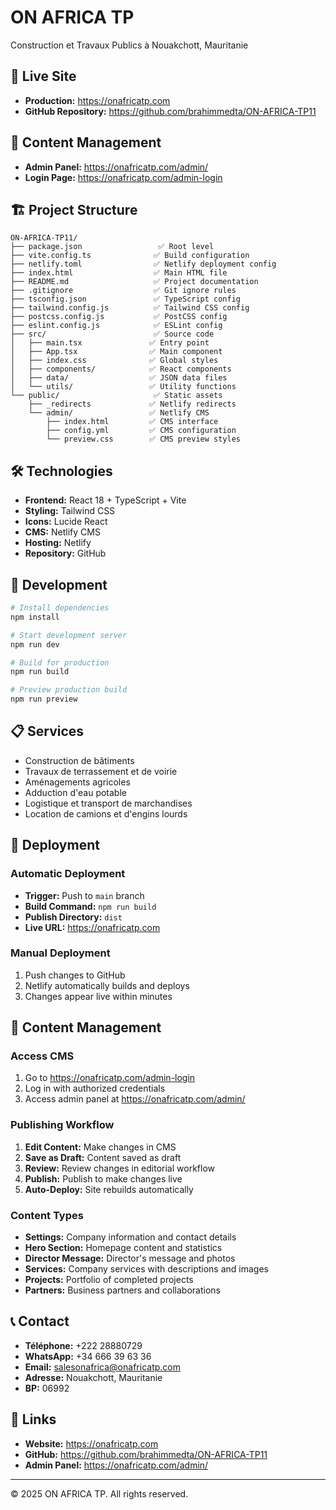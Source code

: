 # ON AFRICA TP

Construction et Travaux Publics à Nouakchott, Mauritanie

## 🚀 Live Site
- **Production:** https://onafricatp.com
- **GitHub Repository:** https://github.com/brahimmedta/ON-AFRICA-TP11

## 📝 Content Management
- **Admin Panel:** https://onafricatp.com/admin/
- **Login Page:** https://onafricatp.com/admin-login

## 🏗️ Project Structure

```
ON-AFRICA-TP11/
├── package.json                 ✅ Root level
├── vite.config.ts              ✅ Build configuration
├── netlify.toml                ✅ Netlify deployment config
├── index.html                  ✅ Main HTML file
├── README.md                   ✅ Project documentation
├── .gitignore                  ✅ Git ignore rules
├── tsconfig.json               ✅ TypeScript config
├── tailwind.config.js          ✅ Tailwind CSS config
├── postcss.config.js           ✅ PostCSS config
├── eslint.config.js            ✅ ESLint config
├── src/                        ✅ Source code
│   ├── main.tsx               ✅ Entry point
│   ├── App.tsx                ✅ Main component
│   ├── index.css              ✅ Global styles
│   ├── components/            ✅ React components
│   ├── data/                  ✅ JSON data files
│   └── utils/                 ✅ Utility functions
└── public/                     ✅ Static assets
    ├── _redirects             ✅ Netlify redirects
    └── admin/                 ✅ Netlify CMS
        ├── index.html         ✅ CMS interface
        ├── config.yml         ✅ CMS configuration
        └── preview.css        ✅ CMS preview styles
```

## 🛠️ Technologies

- **Frontend:** React 18 + TypeScript + Vite
- **Styling:** Tailwind CSS
- **Icons:** Lucide React
- **CMS:** Netlify CMS
- **Hosting:** Netlify
- **Repository:** GitHub

## 🔧 Development

```bash
# Install dependencies
npm install

# Start development server
npm run dev

# Build for production
npm run build

# Preview production build
npm run preview
```

## 📋 Services

- Construction de bâtiments
- Travaux de terrassement et de voirie
- Aménagements agricoles
- Adduction d'eau potable
- Logistique et transport de marchandises
- Location de camions et d'engins lourds

## 🚀 Deployment

### Automatic Deployment
- **Trigger:** Push to `main` branch
- **Build Command:** `npm run build`
- **Publish Directory:** `dist`
- **Live URL:** https://onafricatp.com

### Manual Deployment
1. Push changes to GitHub
2. Netlify automatically builds and deploys
3. Changes appear live within minutes

## 🔐 Content Management

### Access CMS
1. Go to https://onafricatp.com/admin-login
2. Log in with authorized credentials
3. Access admin panel at https://onafricatp.com/admin/

### Publishing Workflow
1. **Edit Content:** Make changes in CMS
2. **Save as Draft:** Content saved as draft
3. **Review:** Review changes in editorial workflow
4. **Publish:** Publish to make changes live
5. **Auto-Deploy:** Site rebuilds automatically

### Content Types
- **Settings:** Company information and contact details
- **Hero Section:** Homepage content and statistics
- **Director Message:** Director's message and photos
- **Services:** Company services with descriptions and images
- **Projects:** Portfolio of completed projects
- **Partners:** Business partners and collaborations

## 📞 Contact

- **Téléphone:** +222 28880729
- **WhatsApp:** +34 666 39 63 36
- **Email:** salesonafrica@onafricatp.com
- **Adresse:** Nouakchott, Mauritanie
- **BP:** 06992

## 🔗 Links

- **Website:** https://onafricatp.com
- **GitHub:** https://github.com/brahimmedta/ON-AFRICA-TP11
- **Admin Panel:** https://onafricatp.com/admin/

---

© 2025 ON AFRICA TP. All rights reserved.